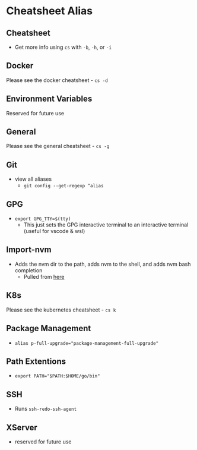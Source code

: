 # Cheatsheet Alias

## Cheatsheet

* Get more info using `cs` with `-b`, `-h`, or `-i`

## Docker

Please see the docker cheatsheet - `cs -d`

## Environment Variables

Reserved for future use

## General

Please see the general cheatsheet - `cs -g`

## Git

* view all aliases
    * `git config --get-regexp ^alias`

## GPG

* `export GPG_TTY=$(tty)`
    * This just sets the GPG interactive terminal to an interactive terminal (useful for vscode & wsl)

## Import-nvm

* Adds the nvm dir to the path, adds nvm to the shell, and adds nvm bash completion
    * Pulled from [here](https://github.com/nvm-sh/nvm#git-install)

## K8s

Please see the kubernetes cheatsheet - `cs k`

## Package Management

* `alias p-full-upgrade="package-management-full-upgrade"`

## Path Extentions

* `export PATH="$PATH:$HOME/go/bin"`

## SSH

* Runs `ssh-redo-ssh-agent`

## XServer

* reserved for future use
